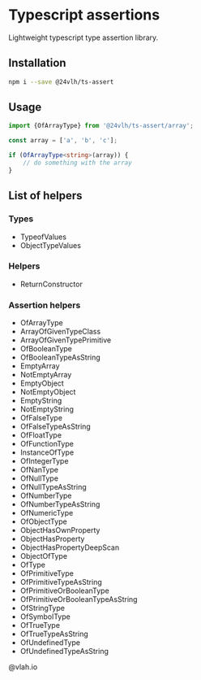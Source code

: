 # Typescript assertions

Lightweight typescript type assertion library.

## Installation

```bash
npm i --save @24vlh/ts-assert
```

## Usage

```ts
import {OfArrayType} from '@24vlh/ts-assert/array';

const array = ['a', 'b', 'c'];

if (OfArrayType<string>(array)) {
    // do something with the array
}
```

## List of helpers

### Types
- TypeofValues
- ObjectTypeValues

### Helpers
- ReturnConstructor

### Assertion helpers
- OfArrayType
- ArrayOfGivenTypeClass
- ArrayOfGivenTypePrimitive
- OfBooleanType
- OfBooleanTypeAsString
- EmptyArray
- NotEmptyArray
- EmptyObject
- NotEmptyObject
- EmptyString
- NotEmptyString
- OfFalseType
- OfFalseTypeAsString
- OfFloatType
- OfFunctionType
- InstanceOfType
- OfIntegerType
- OfNanType
- OfNullType
- OfNullTypeAsString
- OfNumberType
- OfNumberTypeAsString
- OfNumericType
- OfObjectType
- ObjectHasOwnProperty
- ObjectHasProperty
- ObjectHasPropertyDeepScan
- ObjectOfType
- OfType
- OfPrimitiveType
- OfPrimitiveTypeAsString
- OfPrimitiveOrBooleanType
- OfPrimitiveOrBooleanTypeAsString
- OfStringType
- OfSymbolType
- OfTrueType
- OfTrueTypeAsString
- OfUndefinedType
- OfUndefinedTypeAsString

@vlah.io
